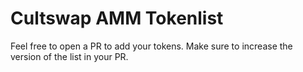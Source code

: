 # Cultswap AMM Tokenlist

Feel free to open a PR to add your tokens. Make sure to increase the version of the list in your PR.
